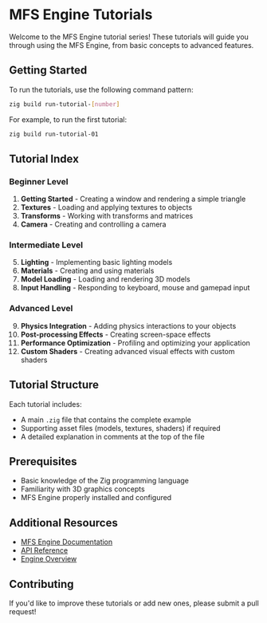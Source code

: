 # MFS Engine Tutorials

Welcome to the MFS Engine tutorial series! These tutorials will guide you through using the MFS Engine, from basic concepts to advanced features.

## Getting Started

To run the tutorials, use the following command pattern:

```bash
zig build run-tutorial-[number]
```

For example, to run the first tutorial:

```bash
zig build run-tutorial-01
```

## Tutorial Index

### Beginner Level

1. **Getting Started** - Creating a window and rendering a simple triangle
2. **Textures** - Loading and applying textures to objects
3. **Transforms** - Working with transforms and matrices
4. **Camera** - Creating and controlling a camera

### Intermediate Level

5. **Lighting** - Implementing basic lighting models
6. **Materials** - Creating and using materials
7. **Model Loading** - Loading and rendering 3D models
8. **Input Handling** - Responding to keyboard, mouse and gamepad input

### Advanced Level

9. **Physics Integration** - Adding physics interactions to your objects
10. **Post-processing Effects** - Creating screen-space effects
11. **Performance Optimization** - Profiling and optimizing your application
12. **Custom Shaders** - Creating advanced visual effects with custom shaders

## Tutorial Structure

Each tutorial includes:

- A main `.zig` file that contains the complete example
- Supporting asset files (models, textures, shaders) if required
- A detailed explanation in comments at the top of the file

## Prerequisites

- Basic knowledge of the Zig programming language
- Familiarity with 3D graphics concepts
- MFS Engine properly installed and configured

## Additional Resources

- [MFS Engine Documentation](../docs/)
- [API Reference](../docs/API.md)
- [Engine Overview](../docs/ENGINE_OVERVIEW.md)

## Contributing

If you'd like to improve these tutorials or add new ones, please submit a pull request!